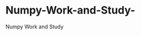 # Numpy-Work-and-Study-
Numpy Work and Study 
                
                
              
                     
                  
